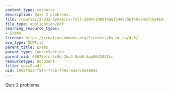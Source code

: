 ```yaml
---
content_type: resource
description: Quiz 2 problems.
file: /courses/2-032-dynamics-fall-2004/1988f4a8f544775bf49cade7c0a4889a_quiz2.pdf
file_type: application/pdf
learning_resource_types:
- Exams
license: https://creativecommons.org/licenses/by-nc-sa/4.0/
ocw_type: OCWFile
parent_title: Exams
parent_type: CourseSection
parent_uid: 66875efc-5c9d-2bc4-0ab0-6aa8641052cc
resourcetype: Document
title: quiz2.pdf
uid: 1988f4a8-f544-775b-f49c-ade7c0a4889a
---
```

Quiz 2 problems.